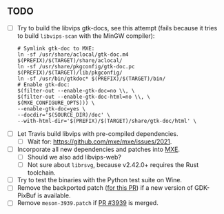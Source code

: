 ## TODO
- [ ] Try to build the libvips gtk-docs, see this attempt (fails because it tries to build `libvips-scan` with the MinGW compiler):
  ```
  # Symlink gtk-doc to MXE:
  ln -sf /usr/share/aclocal/gtk-doc.m4 $(PREFIX)/$(TARGET)/share/aclocal/
  ln -sf /usr/share/pkgconfig/gtk-doc.pc $(PREFIX)/$(TARGET)/lib/pkgconfig/
  ln -sf /usr/bin/gtkdoc* $(PREFIX)/$(TARGET)/bin/
  # Enable gtk-doc:
  $(filter-out --enable-gtk-doc=no \\, \
  $(filter-out --enable-gtk-doc-html=no \\, \
  $(MXE_CONFIGURE_OPTS))) \
  --enable-gtk-doc=yes \
  --docdir='$(SOURCE_DIR)/doc' \
  --with-html-dir='$(PREFIX)/$(TARGET)/share/gtk-doc/html' \
  ```
- [ ] Let Travis build libvips with pre-compiled dependencies.
  - [ ] Wait for: https://github.com/mxe/mxe/issues/2021.
- [ ] Incorporate all new dependencies and patches into [MXE](https://github.com/mxe/mxe).
  - [ ] Should we also add libvips-web?
  - [ ] Not sure about `librsvg`, because v2.42.0+ requires the Rust toolchain.
- [ ] Try to test the binaries with the Python test suite on Wine.
- [ ] Remove the backported patch ([for this PR](https://gitlab.gnome.org/GNOME/gdk-pixbuf/merge_requests/20)) if a new version of GDK-PixBuf is available.
- [ ] Remove `meson-3939.patch` if [PR #3939](https://github.com/mesonbuild/meson/pull/3939) is merged.
